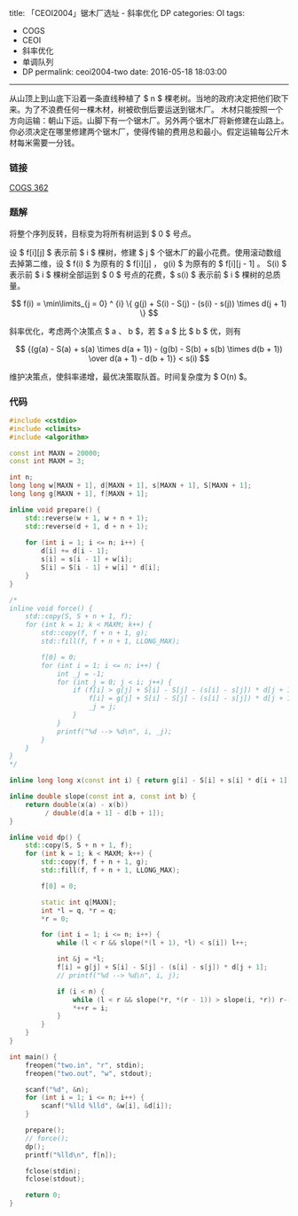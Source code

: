 title: 「CEOI2004」锯木厂选址 - 斜率优化 DP
categories: OI
tags: 
  - COGS
  - CEOI
  - 斜率优化
  - 单调队列
  - DP
permalink: ceoi2004-two
date: 2016-05-18 18:03:00
---

从山顶上到山底下沿着一条直线种植了 $ n $ 棵老树。当地的政府决定把他们砍下来。为了不浪费任何一棵木材，树被砍倒后要运送到锯木厂。
木材只能按照一个方向运输：朝山下运。山脚下有一个锯木厂。另外两个锯木厂将新修建在山路上。你必须决定在哪里修建两个锯木厂，使得传输的费用总和最小。假定运输每公斤木材每米需要一分钱。

<!-- more -->

### 链接
[COGS 362](http://cogs.top/cogs/problem/problem.php?pid=362)

### 题解
将整个序列反转，目标变为将所有树运到 $ 0 $ 号点。

设 $ f[i][j] $ 表示前 $ i $ 棵树，修建 $ j $ 个锯木厂的最小花费。使用滚动数组去掉第二维，设 $ f(i) $ 为原有的 $ f[i][j] $，$ g(i) $ 为原有的 $ f[i][j - 1] $。$ S(i) $ 表示前 $ i $ 棵树全部运到 $ 0 $ 号点的花费，$ s(i) $ 表示前 $ i $ 棵树的总质量。

$$ f(i) = \min\limits_{j = 0} ^ {i} \{ g(j) + S(i) - S(j) - (s(i) - s(j)) \times d(j + 1) \} $$

斜率优化，考虑两个决策点 $ a $、$ b $，若 $ a $ 比 $ b $ 优，则有

$$
{(g(a) - S(a) + s(a) \times d(a + 1)) - (g(b) - S(b) + s(b) \times d(b + 1)) \over d(a + 1) - d(b + 1)} < s(i)
$$

维护决策点，使斜率递增，最优决策取队首。时间复杂度为 $ O(n) $。

### 代码
```c++
#include <cstdio>
#include <climits>
#include <algorithm>

const int MAXN = 20000;
const int MAXM = 3;

int n;
long long w[MAXN + 1], d[MAXN + 1], s[MAXN + 1], S[MAXN + 1];
long long g[MAXN + 1], f[MAXN + 1];

inline void prepare() {
    std::reverse(w + 1, w + n + 1);
    std::reverse(d + 1, d + n + 1);
    
    for (int i = 1; i <= n; i++) {
        d[i] += d[i - 1];
        s[i] = s[i - 1] + w[i];
        S[i] = S[i - 1] + w[i] * d[i];
    }
}

/*
inline void force() {
    std::copy(S, S + n + 1, f);
    for (int k = 1; k < MAXM; k++) {
        std::copy(f, f + n + 1, g);
        std::fill(f, f + n + 1, LLONG_MAX);

        f[0] = 0;
        for (int i = 1; i <= n; i++) {
            int _j = -1;
            for (int j = 0; j < i; j++) {
                if (f[i] > g[j] + S[i] - S[j] - (s[i] - s[j]) * d[j + 1]) {
                    f[i] = g[j] + S[i] - S[j] - (s[i] - s[j]) * d[j + 1];
                    _j = j;
                }
            }
            printf("%d --> %d\n", i, _j);
        }
    }
}
*/

inline long long x(const int i) { return g[i] - S[i] + s[i] * d[i + 1]; }

inline double slope(const int a, const int b) {
    return double(x(a) - x(b))
         / double(d[a + 1] - d[b + 1]);
}

inline void dp() {
    std::copy(S, S + n + 1, f);
    for (int k = 1; k < MAXM; k++) {
        std::copy(f, f + n + 1, g);
        std::fill(f, f + n + 1, LLONG_MAX);

        f[0] = 0;

        static int q[MAXN];
        int *l = q, *r = q;
        *r = 0;

        for (int i = 1; i <= n; i++) {
            while (l < r && slope(*(l + 1), *l) < s[i]) l++;

            int &j = *l;
            f[i] = g[j] + S[i] - S[j] - (s[i] - s[j]) * d[j + 1];
            // printf("%d --> %d\n", i, j);

            if (i < n) {
                while (l < r && slope(*r, *(r - 1)) > slope(i, *r)) r--;
                *++r = i;
            }
        }
    }
}

int main() {
    freopen("two.in", "r", stdin);
    freopen("two.out", "w", stdout);

    scanf("%d", &n);
    for (int i = 1; i <= n; i++) {
        scanf("%lld %lld", &w[i], &d[i]);
    }

    prepare();
    // force();
    dp();
    printf("%lld\n", f[n]);

    fclose(stdin);
    fclose(stdout);

    return 0;
}
```
